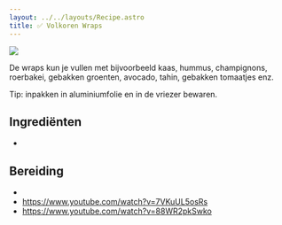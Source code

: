 ```yaml
---
layout: ../../layouts/Recipe.astro
title: ✅ Volkoren Wraps
---
```

![](/images/uploads/volkoren-wraps.jpg)

De wraps kun je vullen met bijvoorbeeld kaas, hummus, champignons, roerbakei, gebakken groenten, avocado, tahin, gebakken tomaatjes enz.

Tip: inpakken in aluminiumfolie en in de vriezer bewaren.

## Ingrediënten

*

## Bereiding

*
* <https://www.youtube.com/watch?v=7VKuUL5osRs>
* <https://www.youtube.com/watch?v=88WR2pkSwko>